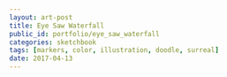 ```yaml
---
layout: art-post
title: Eye Saw Waterfall
public_id: portfolio/eye_saw_waterfall
categories: sketchbook
tags: [markers, color, illustration, doodle, surreal]
date: 2017-04-13
---
```

